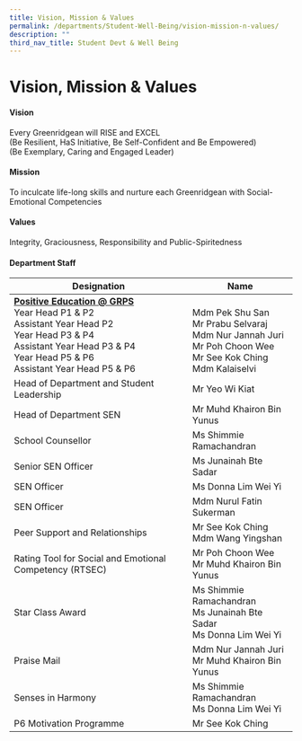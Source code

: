 ```yaml
---
title: Vision, Mission & Values
permalink: /departments/Student-Well-Being/vision-mission-n-values/
description: ""
third_nav_title: Student Devt & Well Being
---
```

# Vision, Mission &amp; Values

####  Vision

Every Greenridgean will&nbsp;RISE and EXCEL&nbsp;  
(Be Resilient, HaS Initiative, Be Self-Confident and Be Empowered)  
(Be Exemplary, Caring and Engaged Leader)  

####  Mission

To inculcate life-long skills and nurture each Greenridgean with&nbsp;Social-Emotional Competencies  

#### Values

Integrity, Graciousness, Responsibility and Public-Spiritedness


#### Department Staff


|        Designation         | Name        |
|-----------------------------------------------------------------------------------------------------------------------------------------------------------------------|--------------------------------------------------------------------------------------------------------------------------------------|
| <u><b>Positive Education @ GRPS</b></u><br>Year Head P1 &amp; P2<br>Assistant Year Head P2<br>Year Head P3 &amp; P4<br>Assistant Year Head P3 &amp; P4<br>Year Head P5 &amp; P6 <br>Assistant Year Head P5 &amp; P6 |      <br>Mdm Pek Shu San<br>Mr Prabu Selvaraj<br>Mdm Nur Jannah Juri<br>Mr Poh Choon Wee<br>Mr See Kok Ching<br>Mdm Kalaiselvi |
|  Head of Department and Student Leadership                 | Mr Yeo Wi Kiat           |
| Head of Department SEN                 | Mr Muhd Khairon Bin Yunus                                                                                                            |
|  School Counsellor          | Ms Shimmie Ramachandran            |
| Senior SEN Officer <br>               | Ms Junainah Bte Sadar |
SEN Officer| Ms Donna Lim Wei Yi  |
SEN Officer| Mdm Nurul Fatin Sukerman|  Social Emotional Learning (SEL) Social Skills      | Mdm Pek Shu San           | 
| Peer Support and Relationships     | Mr See Kok Ching<br>Mdm Wang Yingshan            |
| Rating Tool for Social and Emotional Competency (RTSEC)      | Mr Poh Choon Wee <br>Mr Muhd Khairon Bin Yunus       |
| Star Class Award                         | Ms Shimmie Ramachandran<br>Ms Junainah Bte Sadar<br>Ms Donna Lim Wei Yi       |
| Praise Mail           | Mdm Nur Jannah Juri<br>Mr Muhd Khairon Bin Yunus                |  |
| Senses in Harmony                    | Ms Shimmie Ramachandran<br>Ms Donna Lim Wei Yi             |
| P6 Motivation Programme              | Mr See Kok Ching


